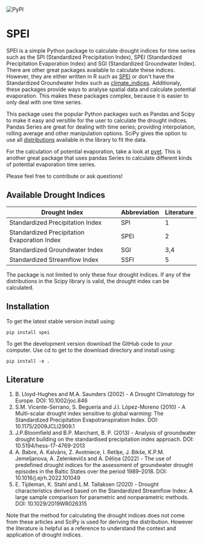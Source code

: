 ![PyPI](https://img.shields.io/pypi/v/SPEI)

# SPEI
SPEI is a simple Python package to calculate drought indices for time series such as the SPI (Standardized Precipitation Index), SPEI (Standardized Precipitation Evaporation Index) and SGI (Standardized Groundwater Index). There are other great packages available to calculate these indices. However, they are either written in R such as [SPEI](https://github.com/sbegueria/SPEI) or don't have the Standardized Groundwater Index such as [climate_indices](https://github.com/monocongo/climate_indices). Additionaly, these packages provide ways to analyse spatial data and calculate potential evaporation. This makes these packages complex, because it is easier to only deal with one time series.

This package uses the popular Python packages such as Pandas and Scipy to make it easy and versitile for the user to calculate the drought indices. Pandas Series are great for dealing with time series; providing interpolation, rolling average and other manipulation options. SciPy gives the option to use all [distributions](https://docs.scipy.org/doc/scipy/reference/stats.html) available in the library to fit the data.

For the calculation of potential evaporation, take a look at [pyet](https://github.com/phydrus/pyet). This is another great package that uses pandas Series to calculate different kinds of potential evaporation time series.

Please feel free to contribute or ask questions!

## Available Drought Indices
| Drought Index                                | Abbreviation | Literature |
|----------------------------------------------|--------------|------------|
| Standardized Precipitation Index             | SPI          | 1          |
| Standardized Precipitation Evaporation Index | SPEI         | 2          |
| Standardized Groundwater Index               | SGI          | 3,4        |
| Standardized Streamflow Index                | SSFI         | 5          |

The package is not limited to only these four drought indices. If any of the distributions in the Scipy library is valid, the drought index can be calculated.

## Installation
To get the latest stable version install using:

`pip install spei`

To get the development version download the GitHub code to your computer. Use cd to get to the download directory and install using:

`pip install -e .`

## Literature
  1.  B. Lloyd-Hughes and M.A. Saunders (2002) - A Drought Climatology for Europe. DOI: 10.1002/joc.846
  2.  S.M. Vicente-Serrano, S. Beguería and J.I. López-Moreno (2010) - A Multi-scalar drought index sensitive to global warming: The Standardized Precipitation Evapotranspiration Index. DOI: 10.1175/2009JCLI2909.1
  3.  J.P.Bloomfield and B.P. Marchant, B. P. (2013) - Analysis of groundwater drought building on the standardised precipitation index approach. DOI: 10.5194/hess-17-4769-2013
  4.  A. Babre, A. Kalvāns, Z. Avotniece, I. Retiķe, J. Bikše, K.P.M. Jemeljanova, A. Zelenkevičs and A. Dēliņa (2022) - The use of predefined drought indices for the assessment of groundwater drought episodes in the Baltic States over the period 1989–2018. DOI: 10.1016/j.ejrh.2022.101049
  5.  E. Tijdeman, K. Stahl and L.M. Tallaksen (2020) - Drought characteristics derived based on the Standardized Streamflow Index: A large sample comparison for parametric and nonparametric methods. DOI: 10.1029/2019WR026315

Note that the method for calculating the drought indices does not come from these articles and SciPy is used for deriving the distribution. However the literature is helpful as a reference to understand the context and application of drought indices.
